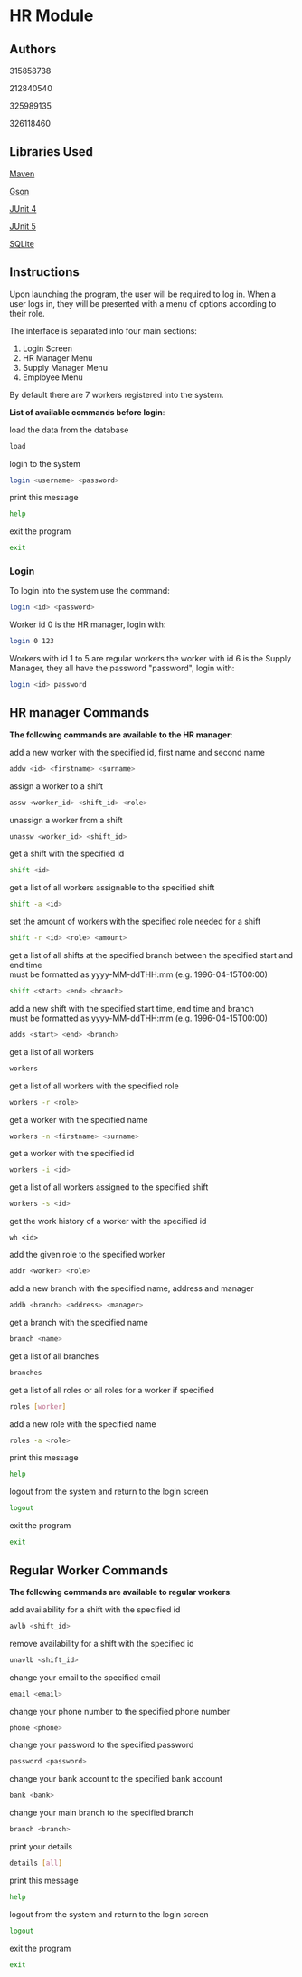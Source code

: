 # HR Module

## Authors

315858738

212840540

325989135

326118460

## Libraries Used

[Maven](https://github.com/apache/maven)

[Gson](https://github.com/google/gson)

[JUnit 4](https://github.com/junit-team/junit4)

[JUnit 5](https://github.com/junit-team/junit5)

[SQLite](https://github.com/xerial/sqlite-jdbc)

## Instructions

Upon launching the program, the user will be required to log in.
When a user logs in, they will be presented with a menu of options according to their role.

The interface is separated into four main sections:
1. Login Screen
2. HR Manager Menu
3. Supply Manager Menu
4. Employee Menu

By default there are 7 workers registered into the system.

**List of available commands before login**:


load the data from the database
```sh
load
```

login to the system
```sh
login <username> <password>
```

print this message
```sh
help
```

exit the program
```sh
exit
```

### Login

To login into the system use the command:
```sh
login <id> <password>
```

Worker id 0 is the HR manager, login with:
```sh
login 0 123
```

Workers with id 1 to 5 are regular workers the worker with id 6 is the Supply Manager, they all have the password "password", login with:
```sh
login <id> password
```

<div style="page-break-after: always"></div>

## HR manager Commands

**The following commands are available to the HR manager**:

add a new worker with the specified id, first name and second name
```sh
addw <id> <firstname> <surname>
```

assign a worker to a shift
```sh
assw <worker_id> <shift_id> <role>
```

unassign a worker from a shift
```sh
unassw <worker_id> <shift_id>
```

get a shift with the specified id
```sh
shift <id>
```

get a list of all workers assignable to the specified shift
```sh
shift -a <id>
```

set the amount of workers with the specified role needed for a shift
```sh
shift -r <id> <role> <amount>
```

get a list of all shifts at the specified branch between the specified start and end time\
must be formatted as yyyy-MM-ddTHH:mm (e.g. 1996-04-15T00:00)
```sh
shift <start> <end> <branch>
```

add a new shift with the specified start time, end time and branch\
must be formatted as yyyy-MM-ddTHH:mm (e.g. 1996-04-15T00:00)
```sh
adds <start> <end> <branch>
```

get a list of all workers
```sh
workers
```

get a list of all workers with the specified role
```sh
workers -r <role>
```

get a worker with the specified name
```sh
workers -n <firstname> <surname>
```

get a worker with the specified id
```sh
workers -i <id>
```

get a list of all workers assigned to the specified shift
```sh
workers -s <id>
```

get the work history of a worker with the specified id
```
wh <id>
```

add the given role to the specified worker
```sh
addr <worker> <role>
```

add a new branch with the specified name, address and manager
```sh
addb <branch> <address> <manager>
```

get a branch with the specified name
```sh
branch <name>
```

get a list of all branches
```sh
branches
```

get a list of all roles or all roles for a worker if specified
```sh
roles [worker]
```

add a new role with the specified name
```sh
roles -a <role>
```

print this message
```sh
help
```

logout from the system and return to the login screen
```sh
logout
```

exit the program
```sh
exit
```

<div style="page-break-after: always"></div>

## Regular Worker Commands

**The following commands are available to regular workers**:

add availability for a shift with the specified id
```sh
avlb <shift_id>
```

remove availability for a shift with the specified id
```sh
unavlb <shift_id>
```

change your email to the specified email
```sh
email <email>
```

change your phone number to the specified phone number
```sh
phone <phone>
```

change your password to the specified password
```sh
password <password>
```

change your bank account to the specified bank account
```sh
bank <bank>
```

change your main branch to the specified branch
```sh
branch <branch>
```

print your details
```sh
details [all]
```

print this message
```sh
help
```

logout from the system and return to the login screen
```sh
logout
```

exit the program
```sh
exit
```
